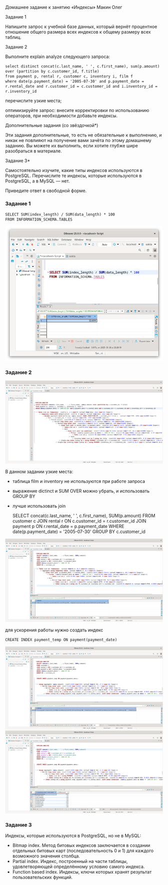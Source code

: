 Домашнее задание к занятию «Индексы» Макин Олег


Задание 1

Напишите запрос к учебной базе данных, который вернёт процентное отношение общего размера всех индексов к общему размеру всех таблиц.

Задание 2

Выполните explain analyze следующего запроса:

    select distinct concat(c.last_name, ' ', c.first_name), sum(p.amount) over (partition by c.customer_id, f.title)
    from payment p, rental r, customer c, inventory i, film f
    where date(p.payment_date) = '2005-07-30' and p.payment_date = r.rental_date and r.customer_id = c.customer_id and i.inventory_id = r.inventory_id

перечислите узкие места;

оптимизируйте запрос: внесите корректировки по использованию операторов, при необходимости добавьте индексы.

Дополнительные задания (со звёздочкой*)

Эти задания дополнительные, то есть не обязательные к выполнению, и никак не повлияют на получение вами зачёта по этому домашнему заданию. Вы можете их выполнить, если хотите глубже шире разобраться в материале.

Задание 3*

Самостоятельно изучите, какие типы индексов используются в PostgreSQL. Перечислите те индексы, которые используются в PostgreSQL, а в MySQL — нет.

Приведите ответ в свободной форме.




### Задание 1

    SELECT SUM(index_length) / SUM(data_length) * 100
    FROM INFORMATION_SCHEMA.TABLES

![img](https://github.com/01eg8/index/blob/main/img/Screenshot%20from%202025-03-20%2023-26-51.png)

### Задание 2

![img](https://github.com/01eg8/index/blob/main/img/Screenshot%20from%202025-03-20%2023-33-46.png)

В данном задании узкие места: 
- таблица film и inventory не используются при работе запроса
- выражение dictinct и SUM OVER можно убрать, и использовать GROUP BY
- лучше использовать join 


    SELECT concat(c.last_name, ' ', c.first_name), SUM(p.amount)
    FROM customer c
    JOIN rental r ON c.customer_id = r.customer_id 
    JOIN payment p ON r.rental_date = p.payment_date 
    WHERE date(p.payment_date) = '2005-07-30'
    GROUP BY c.customer_id


![img](https://github.com/01eg8/index/blob/main/img/Screenshot%20from%202025-03-20%2023-37-10.png)

для ускорения работы нужно создать индекс


    CREATE INDEX payment_temp ON payment(payment_date)


![img](https://github.com/01eg8/index/blob/main/img/Screenshot%20from%202025-03-20%2023-38-42.png)
![img](https://github.com/01eg8/index/blob/main/img/Screenshot%20from%202025-03-20%2023-39-36.png)



### Задание 3

Индексы, которые используются в PostgreSQL, но не в MySQL:

- Bitmap index. Метод битовых индексов заключается в создании отдельных битовых карт (последовательность 0 и 1) для каждого возможного значения столбца. 
- Partial index. Индекс, построенный на части таблицы, удовлетворяющей определённому условию самого индекса.  
- Function based index. Индексы, ключи которых хранят результат пользовательских функций. 




